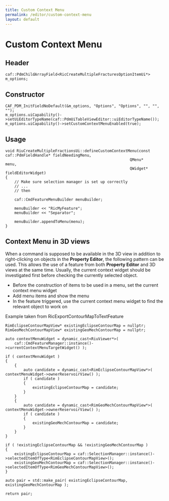 ```yaml
---
title: Custom Context Menu
permalink: /editor/custom-context-menu
layout: default
---
```


# Custom Context Menu

## Header
    caf::PdmChildArrayField<RicCreateMultipleFracturesOptionItemUi*> m_options;

## Constructor

    CAF_PDM_InitFieldNoDefault(&m_options, "Options", "Options", "", "", "");
    m_options.uiCapability()->setUiEditorTypeName(caf::PdmUiTableViewEditor::uiEditorTypeName());
    m_options.uiCapability()->setCustomContextMenuEnabled(true);

## Usage

    void RiuCreateMultipleFractionsUi::defineCustomContextMenu(const caf::PdmFieldHandle* fieldNeedingMenu,
                                                           QMenu*                     menu,
                                                           QWidget*                   fieldEditorWidget)
    {
        // Make sure selection manager is set up correctly
        // ...
        // then
	
        caf::CmdFeatureMenuBuilder menuBuilder;

        menuBuilder << "RicMyFeature";
        menuBuilder << "Separator";

        menuBuilder.appendToMenu(menu);
    }

## Context Menu in 3D views
When a command is supposed to be available in the 3D view in addition to right-clicking on objects in the **Property Editor**, the following pattern can be used. This allows the use of a feature from both **Property Editor** and 3D views at the same time. Usually, the current context widget should be investigated first before checking the currently selected object.

- Before the construction of items to be used in a menu, set the current context menu widget
- Add menu items and show the menu
- In the feature triggered, use the current context menu widget to find the relevant object to work on

Example taken from RicExportContourMapToTextFeature

    RimEclipseContourMapView* existingEclipseContourMap = nullptr;
    RimGeoMechContourMapView* existingGeoMechContourMap = nullptr;

    auto contextMenuWidget = dynamic_cast<RiuViewer*>(
        caf::CmdFeatureManager::instance()->currentContextMenuTargetWidget() );

    if ( contextMenuWidget )
    {
        {
            auto candidate = dynamic_cast<RimEclipseContourMapView*>( contextMenuWidget->ownerReservoirView() );
            if ( candidate )
            {
                existingEclipseContourMap = candidate;
            }
        }
        {
            auto candidate = dynamic_cast<RimGeoMechContourMapView*>( contextMenuWidget->ownerReservoirView() );
            if ( candidate )
            {
                existingGeoMechContourMap = candidate;
            }
        }
    }

    if ( !existingEclipseContourMap && !existingGeoMechContourMap )
    {
        existingEclipseContourMap = caf::SelectionManager::instance()->selectedItemOfType<RimEclipseContourMapView>();
        existingGeoMechContourMap = caf::SelectionManager::instance()->selectedItemOfType<RimGeoMechContourMapView>();
    }

    auto pair = std::make_pair( existingEclipseContourMap, existingGeoMechContourMap );

    return pair;
